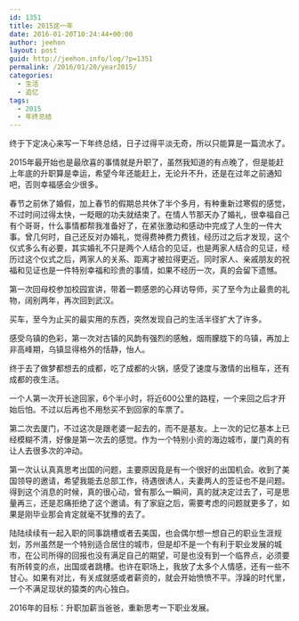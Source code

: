 ```yaml
---
id: 1351
title: 2015这一年
date: 2016-01-20T10:24:44+00:00
author: jeehon
layout: post
guid: http://jeehon.info/log/?p=1351
permalink: /2016/01/20/year2015/
categories:
  - 生活
  - 追忆
tags:
  - 2015
  - 年终总结
---
```

终于下定决心来写一下年终总结，日子过得平淡无奇，所以只能算是一篇流水了。

2015年最开始也是最欣喜的事情就是升职了，虽然我知道的有点晚了，但是能赶上年底的升职算是幸运，希望今年还能赶上，无论升不升，还是在过年之前通知吧，否则幸福感会少很多。

春节之前休了婚假，加上春节的假期总共休了半个多月，有种重新过寒假的感觉，不过时间过得太快，一眨眼的功夫就结束了。在情人节那天办了婚礼，很幸福自己有个哥哥，什么事情都帮我准备好了，在紧张激动和感动中完成了人生的一件大事。曾几何时，自己还反对办婚礼，觉得费神费力费钱，经历过之后才发现，这个仪式多么有必要，其实婚礼不只是两个人结合的见证，也是两家人结合的见证，经历过这个仪式之后，两家人的关系、距离才被拉得更近。同时家人、亲戚朋友的祝福和见证也是一件特别幸福和珍贵的事情，如果不经历一次，真的会留下遗憾。<!--more-->

第一次回母校参加校园宣讲，带着一颗感恩的心拜访导师，买了至今为止最贵的礼物，阔别两年，再次回到武汉。

买车，至今为止买的最实用的东西，突然发现自己的生活半径扩大了许多。

感受乌镇的色彩，第一次对古镇的风韵有强烈的感触，烟雨朦胧下的乌镇，再加上非高峰期，乌镇显得格外的恬静，怡人。

终于去了做梦都想去的成都，吃了成都的火锅，感受了速度与激情的出租车，还有成都的夜生活。

一个人第一次开长途回家，6个半小时，将近600公里的路程，一个来回之后才开始后怕。不过以后再也不用愁买不到回家的车票了。

第二次去厦门，不过这次是跟老婆一起去的，而不是基友。上一次的记忆基本上已经模糊不清，好像是第一次去的感觉。作为一个特别小资的海边城市，厦门真的有让人去很多次的冲动。

第一次认认真真思考出国的问题，主要原因竟是有一个很好的出国机会。收到了美国领导的邀请，希望我能去总部工作，待遇很诱人，夫妻两人的签证也不是问题。得到这个消息的时候，真的很心动，曾有那么一瞬间，真的就决定过去了，可是思量再三，还是忍痛拒绝了这个邀请。有了家庭之后，需要考虑的问题就更多了，如果是刚毕业那会肯定就毫不犹豫的去了。

陆陆续续有一起入职的同事跳槽或者去美国，也会偶尔想一想自己的职业生涯规划，苏州虽然是一个特别适合居住的城市，但是却不是一个有利于职业发展的城市，在公司所得的回报也没有满足自己的期望，可是也没有到一个临界点，必须要有所转变的点，出国或者跳槽。也许在职场上，我放了太多个人情感，还有一些不甘心。如果有对比，有关成就感或者薪资的，就会开始愤愤不平。浮躁的时代里，一个不满足现状的猿类的内心独白。

2016年的目标：升职加薪当爸爸，重新思考一下职业发展。